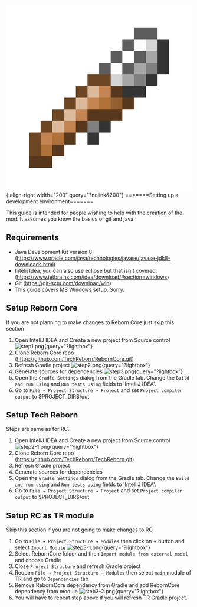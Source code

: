 ![wrench.png](/media/mods/techreborn/wrench.png){.align-right width="200" query="?nolink&200"} =======Setting up a development environment=======

This guide is intended for people wishing to help with the creation of the mod. It assumes you know the basics of git and java.

## Requirements

- Java Development Kit version 8 (<https://www.oracle.com/java/technologies/javase/javase-jdk8-downloads.html>)
- Intelij Idea, you can also use eclipse but that isn't covered. (<https://www.jetbrains.com/idea/download/#section=windows>)
- Git (<https://git-scm.com/download/win>)
- This guide covers MS Windows setup. Sorry.

## Setup Reborn Core

If you are not planning to make changes to Reborn Core just skip this section

1.  Open InteliJ IDEA and Create a new project from Source control ![step1.png](/gallery>development/step1.png){query="?lightbox"}
2.  Clone Reborn Core repo (<https://github.com/TechReborn/RebornCore.git>)
3.  Refresh Gradle project ![step2.png](/gallery>development/step2.png){query="?lightbox"}
4.  Generate sources for dependencies ![step3.png](/gallery>development/step3.png){query="?lightbox"}
5.  Open the `Gradle Settings` dialog from the Gradle tab. Change the `Build and run using` and `Run tests using` fields to 'IntelliJ IDEA'.
6.  Go to `File → Project Structure → Project` and set `Project compiler output` to \$PROJECT_DIR\$/out

## Setup Tech Reborn

Steps are same as for RC.

1.  Open InteliJ IDEA and Create a new project from Source control ![step2-1.png](/gallery>development/step2-1.png){query="?lightbox"}
2.  Clone Reborn Core repo (<https://github.com/TechReborn/TechReborn.git>)
3.  Refresh Gradle project
4.  Generate sources for dependencies
5.  Open the `Gradle Settings` dialog from the Gradle tab. Change the `Build and run using` and `Run tests using` fields to 'IntelliJ IDEA'.
6.  Go to `File → Project Structure → Project` and set `Project compiler output` to \$PROJECT_DIR\$/out

## Setup RC as TR module

Skip this section if you are not going to make changes to RC

1.  Go to `File → Project Structure → Modules` then click on + button and select `Import Module` ![step3-1.png](/gallery>development/step3-1.png){query="?lightbox"}
2.  Select RebornCore folder and then `Import module from external model` and choose Gradle
3.  Close `Project Structure` and refresh Gradle project
4.  Reopen `File → Project Structure → Modules` then select `main` module of TR and go to `Dependencies` tab
5.  Remove RebornCore dependency from Gradle and add RebornCore dependency from module ![step3-2.png](/gallery>development/step3-2.png){query="?lightbox"}
6.  You will have to repeat step above if you will refresh TR Gradle project.
